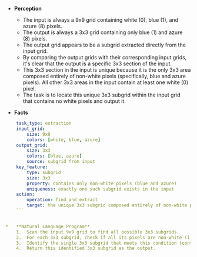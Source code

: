 *   **Perception**
    *   The input is always a 9x9 grid containing white (0), blue (1), and azure (8) pixels.
    *   The output is always a 3x3 grid containing only blue (1) and azure (8) pixels.
    *   The output grid appears to be a subgrid extracted directly from the input grid.
    *   By comparing the output grids with their corresponding input grids, it's clear that the output is a specific 3x3 section of the input.
    *   This 3x3 section in the input is unique because it is the only 3x3 area composed entirely of non-white pixels (specifically, blue and azure pixels). All other 3x3 areas in the input contain at least one white (0) pixel.
    *   The task is to locate this unique 3x3 subgrid within the input grid that contains no white pixels and output it.

*   **Facts**
    
```yaml
    task_type: extraction
    input_grid:
        size: 9x9
        colors: [white, blue, azure]
    output_grid:
        size: 3x3
        colors: [blue, azure]
        source: subgrid from input
    key_feature:
        type: subgrid
        size: 3x3
        property: contains only non-white pixels (blue and azure)
        uniqueness: exactly one such subgrid exists in the input
    action:
        operation: find_and_extract
        target: the unique 3x3 subgrid composed entirely of non-white pixels
    ```


*   **Natural Language Program**
    1.  Scan the input 9x9 grid to find all possible 3x3 subgrids.
    2.  For each 3x3 subgrid, check if all its pixels are non-white (i.e., their value is not 0).
    3.  Identify the single 3x3 subgrid that meets this condition (contains only non-white pixels, which are blue and azure in the examples).
    4.  Return this identified 3x3 subgrid as the output.